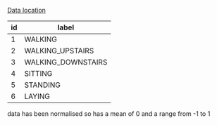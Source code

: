 [Data location](https://d396qusza40orc.cloudfront.net/getdata%2Fprojectfiles%2FUCI%20HAR%20Dataset.zip)




id  | label
--- | -------------
1   | WALKING
2   | WALKING_UPSTAIRS
3   | WALKING_DOWNSTAIRS
4   | SITTING
5   | STANDING
6   | LAYING



data has been normalised so has a mean of 0 and a range from -1 to 1




